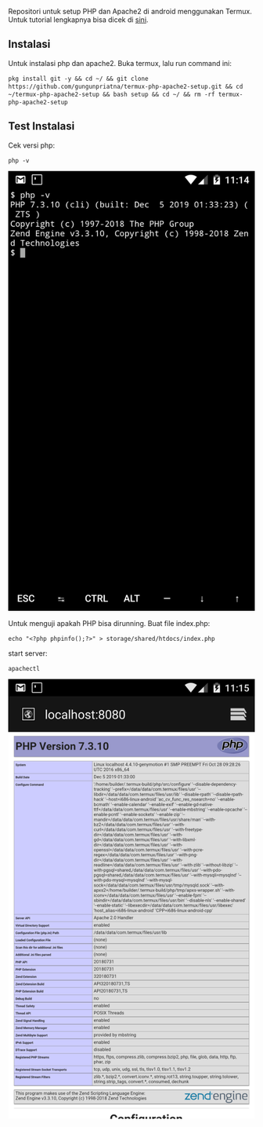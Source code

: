 Repositori untuk setup PHP dan Apache2 di android menggunakan Termux. Untuk tutorial lengkapnya bisa dicek di [sini](https://qadrlabs.com/post/detail/tutorial-instalasi-apache-web-server-dan-php-di-hp-android-menggunakan-termux).

## Instalasi
Untuk instalasi php dan apache2. Buka termux, lalu run command ini:

```
pkg install git -y && cd ~/ && git clone https://github.com/gungunpriatna/termux-php-apache2-setup.git && cd ~/termux-php-apache2-setup && bash setup && cd ~/ && rm -rf termux-php-apache2-setup
```
## Test Instalasi
Cek versi php:
```
php -v
```
![cek versi php](image/check-php-version.png)

Untuk menguji apakah PHP bisa  dirunning. Buat file index.php:
```
echo "<?php phpinfo();?>" > storage/shared/htdocs/index.php
```

start server:
```
apachectl
```

![tes running server](image/tes-run.png)
